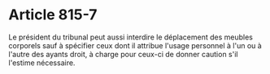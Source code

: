 # Article 815-7

Le président du tribunal peut aussi interdire le déplacement des meubles corporels sauf à spécifier ceux dont il attribue l'usage personnel à l'un ou à l'autre des ayants droit, à charge pour ceux-ci de donner caution s'il l'estime nécessaire.
